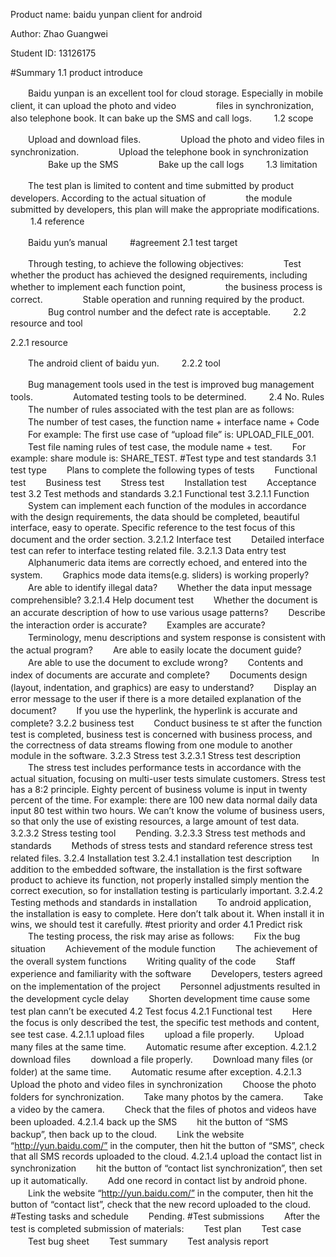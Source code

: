 Product name: baidu yunpan client for android

Author: Zhao Guangwei

Student ID: 13126175

#Summary
1.1 product introduce

　　Baidu yunpan is an excellent tool for cloud storage. Especially in mobile client, it can upload the photo and video
　　
　　files in synchronization, also telephone book. It can bake up the SMS and call logs.
　　
1.2 scope

　　Upload and download files.
　　
　　Upload the photo and video files in synchronization.
　　
　　Upload the telephone book in synchronization
　　
　　Bake up the SMS
　　
　　Bake up the call logs
　　
1.3 limitation

　　The test plan is limited to content and time submitted by product developers. According to the actual situation of
　　
　　the module submitted by developers, this plan will make the appropriate modifications.
　　
1.4 reference

　　Baidu yun’s manual
　　
#agreement
2.1 test target

　　Through testing, to achieve the following objectives:
　　
　　Test whether the product has achieved the designed requirements, including whether to implement each function point,
　　
　　the business process is correct.
　　
　　Stable operation and running required by the product.
　　
　　Bug control number and the defect rate is acceptable.
　　
2.2 resource and tool

2.2.1 resource

　　The android client of baidu yun.
　　
2.2.2 tool

　　Bug management tools used in the test is improved bug management tools.
　　
　　Automated testing tools to be determined.
　　
2.4 No. Rules
　　The number of rules associated with the test plan are as follows:
　　The number of test cases,  the function name + interface name + Code
　　For example:  The first use case of “upload file” is: UPLOAD_FILE_001.
　　Test file naming rules of test case, the module name + test.
　　For example: share module is: SHARE_TEST.
#Test type and test standards
3.1 test type
　　Plans to complete the following types of tests
　　Functional test
　　Business test
　　Stress test
　　Installation test
　　Acceptance test
3.2 Test methods and standards
3.2.1 Functional test
3.2.1.1 Function
　　System can implement each function of the modules in accordance with the design requirements, the data should be completed, beautiful interface, easy to operate. Specific reference to the test focus of this document and the order section.
3.2.1.2 Interface test
　　Detailed interface test can refer to interface testing related file.
3.2.1.3 Data entry test
　　Alphanumeric data items are correctly echoed, and entered into the system.
　　Graphics mode data items(e.g. sliders) is working properly?
　　Are able to identify illegal data?
　　Whether the data input message comprehensible?
3.2.1.4 Help document test
　　Whether the document is an accurate description of how to use various usage patterns?
　　Describe the interaction order is accurate?
　　Examples are accurate?
　　Terminology, menu descriptions and system response is consistent with the actual program?
　　Are able to easily locate the document guide?
　　Are able to use the document to exclude wrong?
　　Contents and index of documents are accurate and complete?
　　Documents design (layout, indentation, and graphics) are easy to understand?
　　Display an error message to the user if there is a more detailed explanation of the document?
　　If you use the hyperlink, the hyperlink is accurate and complete?
3.2.2 business test
　　Conduct business te	st after the function test is completed, business test is concerned with business process, and the correctness of data streams flowing from one module to another module in the software.
3.2.3 Stress test
3.2.3.1 Stress test description
　　The stress test includes performance tests in accordance with the actual situation, focusing on multi-user tests simulate customers. Stress test has a 8:2 principle. Eighty percent of business volume is input in twenty percent of the time. For example: there are 100 new data normal daily data input 80 test within two hours. We can’t know the volume of business users, so that only the use of existing resources, a large amount of test data.
3.2.3.2 Stress testing tool
　　Pending.
3.2.3.3 Stress test methods and standards
　　Methods of stress tests and standard reference stress test related files.
3.2.4 Installation test
3.2.4.1 installation test description
　　In addition to the embedded software, the installation is the first software product to achieve its function, not properly installed simply mention the correct execution, so for installation testing is particularly important.
3.2.4.2 Testing methods and standards in installation
　　To android application, the installation is easy to complete. Here don’t talk about it. When install it in wins, we should test it carefully.
#test priority and order
4.1 Predict risk
　　The testing process, the risk may arise as follows:
　　Fix the bug situation
　　Achievement of the module function
　　The achievement of the overall system functions
　　Writing quality of the code 
　　Staff experience and familiarity with the software
　　Developers, testers agreed on the implementation of the project
　　Personnel adjustments resulted in the development cycle delay
　　Shorten development time cause some test plan cann’t be executed
4.2 Test focus
4.2.1 Functional test
　　Here the focus is only described the test, the specific test methods and content, see test case.
4.2.1.1 upload files
　　upload a file properly.
　　Upload many files at the same time.
　　Automatic resume after exception.
4.2.1.2 download files
　　download a file properly.
　　Download many files (or folder) at the same time.
　　Automatic resume after exception.
4.2.1.3 Upload the photo and video files in synchronization
　　Choose the photo folders for synchronization.
　　Take many photos by the camera.
　　Take a video by the camera.
　　Check that the files of photos and videos have been uploaded.
4.2.1.4 back up the SMS
　　hit the button of “SMS backup”, then back up to the cloud.
　　Link the website “http://yun.baidu.com/” in the computer, then hit the button of “SMS”, check that all SMS records uploaded to the cloud.
4.2.1.4 upload the contact list in synchronization
　　hit the button of “contact list synchronization”, then set up it automatically.
　　Add one record in contact list by android phone.
　　Link the website “http://yun.baidu.com/” in the computer, then hit the button of “contact list”, check that the new record uploaded to the cloud.
#Testing tasks and schedule
　　Pending.
#Test submissions
　　After the test is completed submission of materials: 
　　Test plan
　　Test case
　　Test bug sheet
　　Test summary
　　Test analysis report
